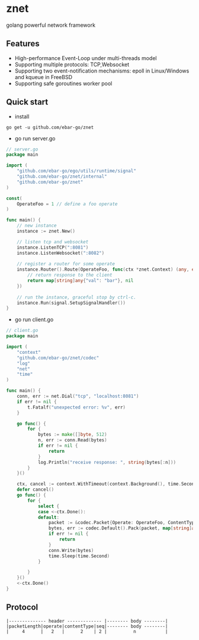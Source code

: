 # znet
golang powerful network framework

## Features
- High-performance Event-Loop under multi-threads model
- Supporting multiple protocols: TCP,Websocket
- Supporting two event-notification mechanisms: epoll in Linux/Windows and kqueue in FreeBSD
- Supporting safe goroutines worker pool

## Quick start
- install
```
go get -u github.com/ebar-go/znet
```

- go run server.go
```go
// server.go
package main

import (
	"github.com/ebar-go/ego/utils/runtime/signal"
	"github.com/ebar-go/znet/internal"
	"github.com/ebar-go/znet"
)

const(
	OperateFoo = 1 // define a foo operate
)

func main() {
	// new instance
	instance := znet.New()

	// listen tcp and websocket
	instance.ListenTCP(":8081")
	instance.ListenWebsocket(":8082")
    
	// register a router for some operate
	instance.Router().Route(OperateFoo, func(ctx *znet.Context) (any, error) {
		// return response to the client
		return map[string]any{"val": "bar"}, nil
	})
	
	// run the instance, graceful stop by ctrl-c.
	instance.Run(signal.SetupSignalHandler())
}

```

- go run client.go

```go
// client.go
package main

import (
	"context"
	"github.com/ebar-go/znet/codec"
	"log"
	"net"
	"time"
)

func main() {
	conn, err := net.Dial("tcp", "localhost:8081")
	if err != nil {
		t.Fatalf("unexpected error: %v", err)
	}

	go func() {
		for {
			bytes := make([]byte, 512)
			n, err := conn.Read(bytes)
			if err != nil {
				return
			}
			log.Println("receive response: ", string(bytes[:n]))
		}
	}()

	ctx, cancel := context.WithTimeout(context.Background(), time.Second*10)
	defer cancel()
	go func() {
		for {
			select {
			case <-ctx.Done():
			default:
				packet := &codec.Packet{Operate: OperateFoo, ContentType: codec.ContentTypeJSON}
				bytes, err := codec.Default().Pack(packet, map[string]any{"key": "foo"})
				if err != nil {
					return
				}
				conn.Write(bytes)
				time.Sleep(time.Second)
			}

		}
	}()
	<-ctx.Done()
}
```

## Protocol

```
|-------------- header ------------- |-------- body --------|
|packetLength|operate|contentType|seq|-------- body --------|
|     4      |   2   |      2    | 2 |          n           |
```
